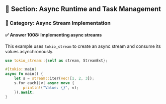 ## 📘 Section: Async Runtime and Task Management  
### 🔹 Category: Async Stream Implementation  
#### ✅ Answer 1008: Implementing async streams

This example uses `tokio_stream` to create an async stream and consume its values asynchronously.

```rust
use tokio_stream::{self as stream, StreamExt};

#[tokio::main]
async fn main() {
    let s = stream::iter(vec![1, 2, 3]);
    s.for_each(|v| async move {
        println!("Value: {}", v);
    }).await;
}
```
